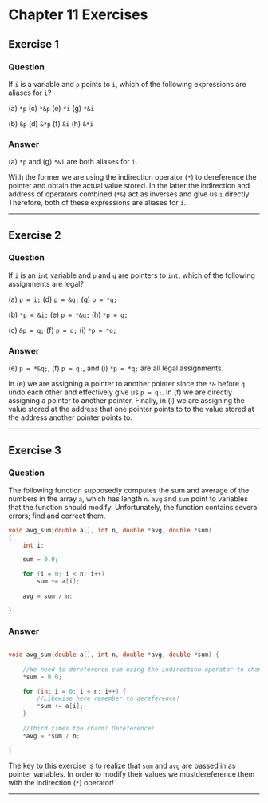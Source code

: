 # Chapter 11 Exercises #

## Exercise 1 ##

### **Question** ##

If `i` is a variable and `p` points to `i`, which of the following expressions are aliases for `i`?

(a) `*p`	(c) `*&p`	(e) `*i`	(g) `*&i`

(b) `&p`	(d) `&*p`	(f) `&i`	(h) `&*i`

### **Answer**  ###

(a) `*p` and (g) `*&i` are both aliases for `i`. 

With the former we are using the indirection operator (`*`) to dereference the pointer and obtain the actual value stored. In the latter the indirection and address of operators combined (`*&`) act as inverses and give us `i` directly. Therefore, both of these expressions are aliases for `i`.

---

## Exercise 2 ##

### **Question** ##

If `i` is an `int` variable and `p` and `q` are pointers to `int`, which of the following assignments are legal?

(a) `p = i;`	(d) `p = &q;`	(g) `p = *q;`

(b) `*p = &i;`	(e) `p = *&q;`	(h) `*p = q;` 

(c) `&p = q;`	(f) `p = q;`	(i) `*p = *q;`

### **Answer**  ###

(e) `p = *&q;`, (f) `p = q;`, and (i) `*p = *q;` are all legal assignments.

In (e) we are assigning a pointer to another pointer since the `*&` before `q` undo each other and effectively give us `p = q;`. In (f) we are directly assigning a pointer to another pointer. Finally, in (i) we are assigning the value stored at the address that one pointer points to to the value stored at the address another pointer points to.

---

## Exercise 3 ##

### **Question** ##

The following function supposedly computes the sum and average of the numbers in the array `a`, which has length `n`. `avg` and `sum` point to variables that the function should modify. Unfortunately, the function contains several errors; find and correct them.

```C
void avg_sum(double a[], int n, double *avg, double *sum)
{
	int i;

	sum = 0.0;

	for (i = 0; i < n; i++)
		sum += a[i];
	
	avg = sum / n;

}
```

### **Answer**  ###

```C

void avg_sum(double a[], int n, double *avg, double *sum) {
	
	//We need to dereference sum using the indirection operator to change its value.
	*sum = 0.0;

	for (int i = 0; i < n; i++) {
		//Likewise here remember to dereference!
		*sum += a[i];
	}
	
	//Third times the charm! Dereference!
	*avg = *sum / n;

}
```

The key to this exercise is to realize that `sum` and `avg` are passed in as pointer variables. In order to modify their values we mustdereference them with the indirection (`*`) operator!


---
